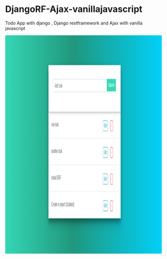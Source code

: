 # DjangoRF-Ajax-vanillajavascript

Todo App with django , Django restframework and Ajax with vanilla javascript

<img height = "700"  src="src/todoApp.png"/>
